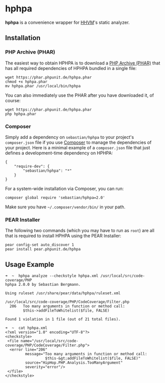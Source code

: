 # hphpa

**hphpa** is a convenience wrapper for [HHVM](http://github.com/facebook/hiphop-php/)'s static analyzer.

## Installation

### PHP Archive (PHAR)

The easiest way to obtain HPHPA is to download a [PHP Archive (PHAR)](http://php.net/phar) that has all required dependencies of HPHPA bundled in a single file:

    wget https://phar.phpunit.de/hphpa.phar
    chmod +x hphpa.phar
    mv hphpa.phar /usr/local/bin/hphpa

You can also immediately use the PHAR after you have downloaded it, of course:

    wget https://phar.phpunit.de/hphpa.phar
    php hphpa.phar

### Composer

Simply add a dependency on `sebastian/hphpa` to your project's `composer.json` file if you use [Composer](http://getcomposer.org/) to manage the dependencies of your project. Here is a minimal example of a `composer.json` file that just defines a development-time dependency on HPHPA:

    {
        "require-dev": {
            "sebastian/hphpa": "*"
        }
    }

For a system-wide installation via Composer, you can run:

    composer global require 'sebastian/hphpa=2.0'

Make sure you have `~/.composer/vendor/bin/` in your path.

### PEAR Installer

The following two commands (which you may have to run as `root`) are all that is required to install HPHPA using the PEAR Installer:

    pear config-set auto_discover 1
    pear install pear.phpunit.de/hphpa

## Usage Example

    ➜  ~  hphpa analyze --checkstyle hphpa.xml /usr/local/src/code-coverage/PHP
    hphpa 2.0.0 by Sebastian Bergmann.

    Using ruleset /usr/share/pear/data/hphpa/ruleset.xml

    /usr/local/src/code-coverage/PHP/CodeCoverage/Filter.php
      206   Too many arguments in function or method call:
            $this->addFileToWhitelist($file, FALSE)

    Found 1 violation in 1 file (out of 21 total files).

    ➜  ~  cat hphpa.xml
    <?xml version="1.0" encoding="UTF-8"?>
    <checkstyle>
     <file name="/usr/local/src/code-coverage/PHP/CodeCoverage/Filter.php">
      <error line="206"
             message="Too many arguments in function or method call:
                      $this-&gt;addFileToWhitelist($file, FALSE)"
             source="HipHop.PHP.Analysis.TooManyArgument"
             severity="error"/>
     </file>
    </checkstyle>
